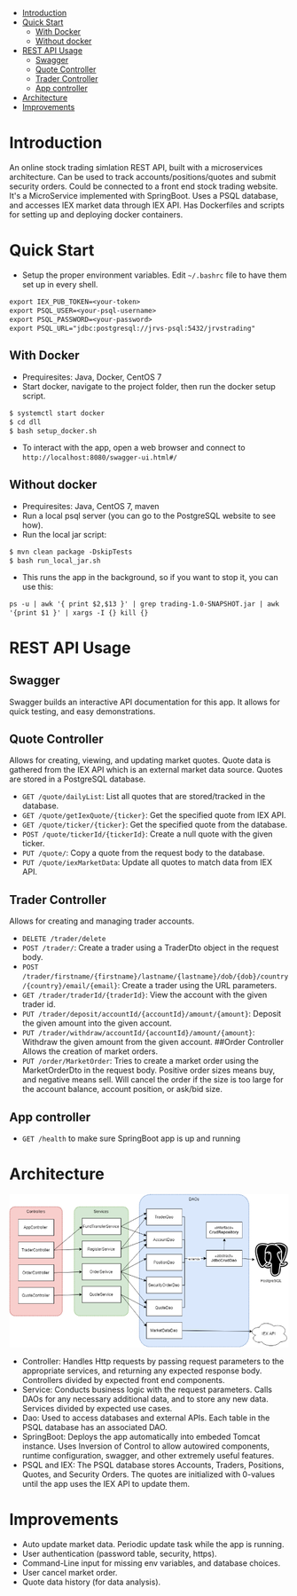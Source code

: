 - [Introduction](#introduction)
- [Quick Start](#quick-start)
  * [With Docker](#with-docker)
  * [Without docker](#without-docker)
- [REST API Usage](#rest-api-usage)
  * [Swagger](#swagger)
  * [Quote Controller](#quote-controller)
  * [Trader Controller](#trader-controller)
  * [App controller](#app-controller)
- [Architecture](#architecture)
- [Improvements](#improvements)

# Introduction
An online stock trading simlation REST API, built with a microservices architecture. Can be used to track accounts/positions/quotes and submit security orders. Could be connected to a front end stock trading website.
It's a MicroService implemented with SpringBoot. Uses a PSQL database, and accesses IEX market data through IEX API. Has Dockerfiles and scripts for setting up and deploying docker containers.

# Quick Start
 - Setup the proper environment variables. Edit `~/.bashrc` file to have them set up in every shell.
```$xslt
export IEX_PUB_TOKEN=<your-token>
export PSQL_USER=<your-psql-username>
export PSQL_PASSWORD=<your-password>
export PSQL_URL="jdbc:postgresql://jrvs-psql:5432/jrvstrading"
```
## With Docker
 - Prequiresites: Java, Docker, CentOS 7  
 - Start docker, navigate to the project folder, then run the docker setup script.
```$xslt
$ systemctl start docker
$ cd dll
$ bash setup_docker.sh
```
 - To interact with the app, open a web browser and connect to 
 `http://localhost:8080/swagger-ui.html#/`
## Without docker
 - Prequiresites: Java, CentOS 7, maven
 - Run a local psql server (you can go to the PostgreSQL website to see how).
 - Run the local jar script:
 ```$xslt
$ mvn clean package -DskipTests
$ bash run_local_jar.sh
```
- This runs the app in the background, so if you want to stop it, you can use this:
```$xslt
ps -u | awk '{ print $2,$13 }' | grep trading-1.0-SNAPSHOT.jar | awk '{print $1 }' | xargs -I {} kill {}
```
# REST API Usage
## Swagger
Swagger builds an interactive API documentation for this app. 
It allows for quick testing, and easy demonstrations.
## Quote Controller
Allows for creating, viewing, and updating market quotes. Quote data is gathered from the IEX
API which is an external market data source. Quotes are stored in a PostgreSQL database. 
  - `GET /quote/dailyList`: List all quotes that are stored/tracked in the database.
  - `GET /quote/getIexQuote/{ticker}`: Get the specified quote from IEX API.
  - `GET /quote/ticker/{ticker}`: Get the specified quote from the database.
  - `POST /quote/tickerId/{tickerId}`: Create a null quote with the given ticker.
  - `PUT /quote/`: Copy a quote from the request body to the database.
  - `PUT /quote/iexMarketData`: Update all quotes to match data from IEX API.
## Trader Controller
Allows for creating and managing trader accounts.
  - `DELETE /trader/delete`
  - `POST /trader/`: Create a trader using a TraderDto object in the request body.
  - `POST /trader/firstname/{firstname}/lastname/{lastname}/dob/{dob}/country/{country}/email/{email}`: Create a trader using the URL parameters.
  - `GET /trader/traderId/{traderId}`: View the account with the given trader id.
  - `PUT /trader/deposit/accountId/{accountId}/amount/{amount}`: Deposit the given amount into the given account.
  - `PUT /trader/withdraw/accountId/{accountId}/amount/{amount}`: Withdraw the given amount from the given account.
##Order Controller
Allows the creation of market orders.
  - `PUT /order/MarketOrder`: Tries to create a market order using the MarketOrderDto in the request body.
  Positive order sizes means buy, and negative means sell. Will cancel the order if the size is too large
  for the account balance, account position, or ask/bid size.
## App controller
- `GET /health` to make sure SpringBoot app is up and running
# Architecture
![trading-app Architecture Diagram](./images/trading-app-diagram.png)
  - Controller: Handles Http requests by passing request parameters to the appropriate services,
   and returning any expected response body. Controllers divided by expected front end components.
  - Service: Conducts business logic with the request parameters. Calls DAOs for any necessary
 additional data, and to store any new data. Services divided by expected use cases.
  - Dao: Used to access databases and external APIs. Each table in the PSQL database has an
  associated DAO.
  - SpringBoot: Deploys the app automatically into embeded Tomcat instance. Uses Inversion of 
  Control to allow autowired components, runtime configuration, swagger, and other extremely
  useful features.
  - PSQL and IEX: The PSQL database stores Accounts, Traders, Positions, Quotes, and Security Orders.
  The quotes are initialized with 0-values until the app uses the IEX API to update them. 

# Improvements
- Auto update market data. Periodic update task while the app is running.
- User authentication (password table, security, https).
- Command-Line input for missing env variables, and database choices.
- User cancel market order.
- Quote data history (for data analysis).